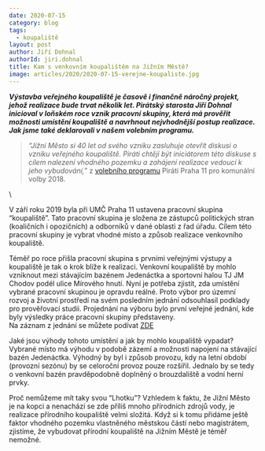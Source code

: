 ```yaml
---
date: 2020-07-15
category: blog
tags: 
  - koupaliště
layout: post
author: Jiří Dohnal
authorId: jiri.dohnal
title: Kam s venkovním koupalištěm na Jižním Městě? 
image: articles/2020/2020-07-15-verejne-koupaliste.jpg
---
```


***Výstavba veřejného koupaliště je časově i finančně náročný projekt, jehož realizace bude trvat několik let. Pirátský starosta Jiří Dohnal inicioval v loňském roce vznik pracovní skupiny, která má prověřit možnosti umístění koupaliště a navrhnout nejvhodnější postup realizace. Jak jsme také deklarovali v našem volebním programu.***


> <em>“Jižní Město si 40 let od svého vzniku zasluhuje otevřít diskusi o vzniku veřejného koupaliště. Piráti chtějí být iniciátorem této diskuse s cílem nalezení vhodného pozemku a zahájení realizace vedoucí k jeho vybudování,”</em> z [volebního programu](https://praha11.pirati.cz/komunalni-volby-2018/program/kultura/) Piráti Praha 11 pro komunální volby 2018.

\

V září roku 2019 byla při UMČ Praha 11 ustavena pracovní skupina “koupaliště”. Tato pracovní skupina je složena ze zástupců politických stran (koaličních i opozičních) a odborníků v dané oblasti z řad úřadu. Cílem této pracovní skupiny je vybrat vhodné místo a způsob realizace venkovního koupaliště.

Téměř po roce přišla pracovní skupina s prvními veřejnými výstupy a koupaliště je tak o krok blíže k realizaci. Venkovní koupaliště by mohlo vzniknout mezi stávajícím bazénem Jedenáctka a sportovní halou TJ JM Chodov podél ulice Mírového hnutí. Nyní je potřeba zjistit, zda umístění vybrané pracovní skupinou je opravdu reálné. Proto výbor pro územní rozvoj a životní prostředí na svém posledním jednání odsouhlasil podklady pro prověřovací studii. Projednání na výboru bylo první veřejné jednání, kde byly výsledky práce pracovní skupiny představeny.\
Na záznam z jednání se můžete podívat [ZDE](https://www.youtube.com/watch?v=H-k3wg0xueE)

Jaké jsou výhody tohoto umístění a jak by mohlo koupaliště vypadat? Vybrané místo má výhodu v podobě zázemí a možnosti napojení na stávající bazén Jedenáctka. Výhodný by byl i způsob provozu, kdy na letní období (provozní sezónu) by se celoroční provoz pouze rozšířil. Jednalo by se tedy o venkovní bazén pravděpodobně doplněný o brouzdaliště a vodní herní prvky.

Proč nemůžeme mít taky svou “Lhotku”? Vzhledem k faktu, že Jižní Město je na kopci a nenachází se zde příliš mnoho přírodních zdrojů vody, je realizace přírodního koupaliště velmi složitá. Když si k tomu přidáme ještě faktor vhodného pozemku vlastněného městskou částí nebo magistrátem, zjistíme, že vybudovat přírodní koupaliště na Jižním Městě je téměř nemožné. 

